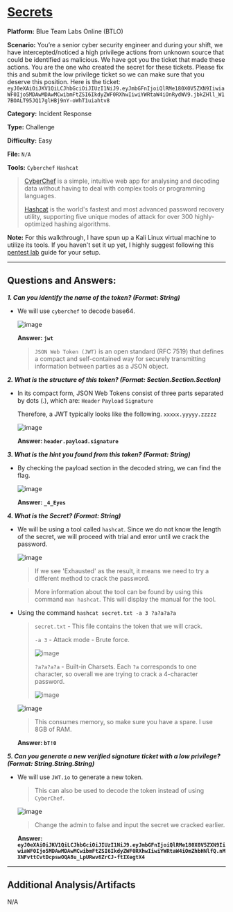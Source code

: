 # <a href="https://blueteamlabs.online/home/challenge/secrets-85aa2bb3a9">Secrets</a>

**Platform:** Blue Team Labs Online (BTLO)

**Scenario:** You’re a senior cyber security engineer and during your shift, we have intercepted/noticed a high privilege actions from unknown source that could be identified as malicious. We have got you the ticket that made these actions.
You are the one who created the secret for these tickets. Please fix this and submit the low privilege ticket so we can make sure that you deserve this position.
Here is the ticket:
`eyJ0eXAiOiJKV1QiLCJhbGciOiJIUzI1NiJ9.eyJmbGFnIjoiQlRMe180X0V5ZXN9IiwiaWF0Ijo5MDAwMDAwMCwibmFtZSI6IkdyZWF0RXhwIiwiYWRtaW4iOnRydWV9.jbkZHll_W17BOALT95JQ17glHBj9nY-oWhT1uiahtv8`

**Category:** Incident Response

**Type:** Challenge

**Difficulty:** Easy

**File:** `N/A`

**Tools:** `Cyberchef` `Hashcat`

> [CyberChef](https://cyberchef.org/) is a simple, intuitive web app for analysing and decoding data without having to deal with complex tools or programming languages.
> 
> [Hashcat](https://github.com/hashcat/hashcat) is the world's fastest and most advanced password recovery utility, supporting five unique modes of attack for over 300 highly-optimized hashing algorithms.

**Note:** For this walkthrough, I have spun up a Kali Linux virtual machine to utilize its tools. If you haven't set it up yet, I highly suggest following this [pentest lab](https://github.com/mmhgwyjs/pentest-lab) guide for your setup.

---

## **Questions and Answers:**

***1. Can you identify the name of the token? (Format: String)***

- We will use `cyberchef` to decode base64.

  ![image](https://github.com/mmhgwyjs/btlo/assets/159692853/b54ff7d7-d0de-47a9-a72f-5f43f4398894)

  **Answer: `jwt`**

  > `JSON Web Token (JWT)` is an open standard (RFC 7519) that defines a compact and self-contained way for securely transmitting information between parties as a JSON object. 

***2. What is the structure of this token? (Format: Section.Section.Section)***

- In its compact form, JSON Web Tokens consist of three parts separated by dots (.), which are: `Header` `Payload` `Signature`

  Therefore, a JWT typically looks like the following. `xxxxx.yyyyy.zzzzz`

  ![image](https://github.com/mmhgwyjs/btlo/assets/159692853/a3e3fbda-85e7-458d-872f-a7907012b8c0)

  **Answer: `header.payload.signature`**

***3. What is the hint you found from this token? (Format: String)***

- By checking the payload section in the decoded string, we can find the flag.

  ![image](https://github.com/mmhgwyjs/btlo/assets/159692853/a006cc56-36e3-49ea-a0ad-946a09488434)

  **Answer: `_4_Eyes`**

***4. What is the Secret? (Format: String)***

- We will be using a tool called `hashcat`. Since we do not know the length of the secret, we will proceed with trial and error until we crack the password.

  ![image](https://github.com/mmhgwyjs/btlo/assets/159692853/915f6f7e-9b4e-4294-9a80-33b3aab59ac9)

  > If we see 'Exhausted' as the result, it means we need to try a different method to crack the password.

  > More information about the tool can be found by using this command `man hashcat`. This will display the manual for the tool.

- Using the command `hashcat secret.txt -a 3 ?a?a?a?a`
  
  > `secret.txt` - This file contains the token that we will crack.
  >
  > `-a 3` - Attack mode - Brute force.
  > 
  > ![image](https://github.com/mmhgwyjs/btlo/assets/159692853/bf83f068-3198-4ff7-8738-7dcc5d72fcc6)
  >
  > `?a?a?a?a` - Built-in Charsets. Each `?a` corresponds to one character, so overall we are trying to crack a 4-character password.
  > 
  > ![image](https://github.com/mmhgwyjs/btlo/assets/159692853/fbc176f0-6a54-4bbb-ab4a-48a83e0dde60)
  
  ![image](https://github.com/mmhgwyjs/btlo/assets/159692853/5031fdeb-b0a4-4252-be9f-3cffc526f294)

  > This consumes memory, so make sure you have a spare. I use 8GB of RAM.
  
  **Answer: `bT!0`**
  
***5. Can you generate a new verified signature ticket with a low privilege? (Format: String.String.String)***

- We will use `JWT.io` to generate a new token.

  > This can also be used to decode the token instead of using `CyberChef`.
  
  ![image](https://github.com/mmhgwyjs/btlo/assets/159692853/3427508d-ece4-4a65-8364-65e0c3e31590)

  > Change the admin to false and input the secret we cracked earlier.

  **Answer: `eyJ0eXAiOiJKV1QiLCJhbGciOiJIUzI1NiJ9.eyJmbGFnIjoiQlRMe180X0V5ZXN9IiwiaWF0Ijo5MDAwMDAwMCwibmFtZSI6IkdyZWF0RXhwIiwiYWRtaW4iOmZhbHNlfQ.nMXNFvttCvtDcpswOQA8u_LpURwv6ZrCJ-ftIXegtX4`**
  
---

## **Additional Analysis/Artifacts**

N/A
